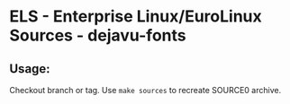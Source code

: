 # ELS - Enterprise Linux/EuroLinux Sources - dejavu-fonts
 
## Usage:
  Checkout branch or tag. Use `make sources` to recreate  SOURCE0 archive.
